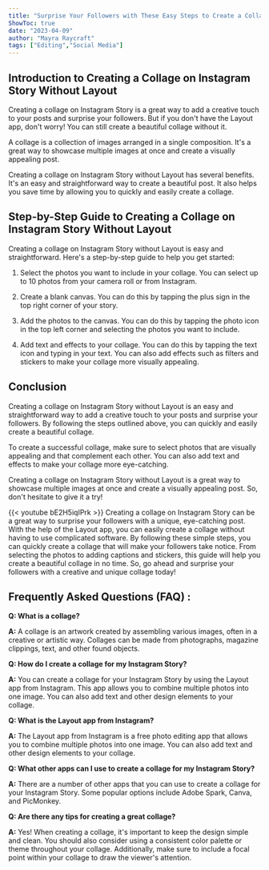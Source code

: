 ```yaml
---
title: "Surprise Your Followers with These Easy Steps to Create a Collage on Instagram Story Without Layout!"
ShowToc: true 
date: "2023-04-09"
author: "Mayra Raycraft" 
tags: ["Editing","Social Media"]
---
```

## Introduction to Creating a Collage on Instagram Story Without Layout

Creating a collage on Instagram Story is a great way to add a creative touch to your posts and surprise your followers. But if you don't have the Layout app, don't worry! You can still create a beautiful collage without it.

A collage is a collection of images arranged in a single composition. It's a great way to showcase multiple images at once and create a visually appealing post.

Creating a collage on Instagram Story without Layout has several benefits. It's an easy and straightforward way to create a beautiful post. It also helps you save time by allowing you to quickly and easily create a collage.

## Step-by-Step Guide to Creating a Collage on Instagram Story Without Layout

Creating a collage on Instagram Story without Layout is easy and straightforward. Here's a step-by-step guide to help you get started:

1. Select the photos you want to include in your collage. You can select up to 10 photos from your camera roll or from Instagram.

2. Create a blank canvas. You can do this by tapping the plus sign in the top right corner of your story.

3. Add the photos to the canvas. You can do this by tapping the photo icon in the top left corner and selecting the photos you want to include.

4. Add text and effects to your collage. You can do this by tapping the text icon and typing in your text. You can also add effects such as filters and stickers to make your collage more visually appealing.

## Conclusion

Creating a collage on Instagram Story without Layout is an easy and straightforward way to add a creative touch to your posts and surprise your followers. By following the steps outlined above, you can quickly and easily create a beautiful collage.

To create a successful collage, make sure to select photos that are visually appealing and that complement each other. You can also add text and effects to make your collage more eye-catching.

Creating a collage on Instagram Story without Layout is a great way to showcase multiple images at once and create a visually appealing post. So, don't hesitate to give it a try!

{{< youtube bE2H5iqIPrk >}} 
Creating a collage on Instagram Story can be a great way to surprise your followers with a unique, eye-catching post. With the help of the Layout app, you can easily create a collage without having to use complicated software. By following these simple steps, you can quickly create a collage that will make your followers take notice. From selecting the photos to adding captions and stickers, this guide will help you create a beautiful collage in no time. So, go ahead and surprise your followers with a creative and unique collage today!

## Frequently Asked Questions (FAQ) :
**Q: What is a collage?**

**A:** A collage is an artwork created by assembling various images, often in a creative or artistic way. Collages can be made from photographs, magazine clippings, text, and other found objects. 

**Q: How do I create a collage for my Instagram Story?**

**A:** You can create a collage for your Instagram Story by using the Layout app from Instagram. This app allows you to combine multiple photos into one image. You can also add text and other design elements to your collage. 

**Q: What is the Layout app from Instagram?**

**A:** The Layout app from Instagram is a free photo editing app that allows you to combine multiple photos into one image. You can also add text and other design elements to your collage. 

**Q: What other apps can I use to create a collage for my Instagram Story?**

**A:** There are a number of other apps that you can use to create a collage for your Instagram Story. Some popular options include Adobe Spark, Canva, and PicMonkey. 

**Q: Are there any tips for creating a great collage?**

**A:** Yes! When creating a collage, it's important to keep the design simple and clean. You should also consider using a consistent color palette or theme throughout your collage. Additionally, make sure to include a focal point within your collage to draw the viewer's attention.


